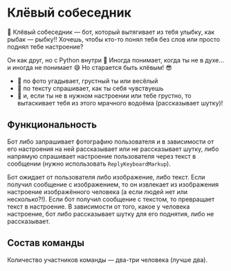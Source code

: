# Клёвый собеседник

🤖 Клёвый собеседник — бот, который вытягивает из тебя улыбку, как рыбак — рыбку!! Хочешь, чтобы кто-то понял тебя без слов или просто поднял тебе настроение?

Он как друг, но с Python внутри 🐍
Иногда понимает, когда ты не в духе… и иногда не понимает 😅
Но старается быть клёвым! 😎

- 📸 по фото угадывает, грустный ты или весёлый
- 💬 по тексту спрашивает, как ты себя чувствуешь
- 🤣 и, если ты не в нужном настроении или тебе грустно, то вытаскивает тебя из этого мрачного водоёма  (рассказывает шутку)!

## Функциональность

Бот либо запрашивает фотографию пользователя и в зависимости от его настроения на ней рассказывает или не рассказывает шутку, либо напрямую спрашивает настроение пользователя через текст в сообщении (нужно использовать `ReplyKeyboardMarkup`).

Бот ожидает от пользователя либо изображение, либо текст. Если получил сообщение с изображением, то он извлекает из изображения настроение изображённого человека (а если людей нет или несколько?!). Если бот получил сообщение с текстом, то превращает текст в настроение. В зависимости от того, какое у человека настроение, бот либо рассказывает шутку для его поднятия, либо не рассказывает.

## Состав команды

Количество участников команды — два-три человека (лучше два).
